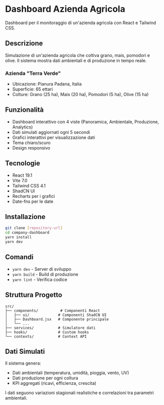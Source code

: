 # Dashboard Azienda Agricola

Dashboard per il monitoraggio di un'azienda agricola con React e Tailwind CSS.

## Descrizione

Simulazione di un'azienda agricola che coltiva grano, mais, pomodori e olive. Il sistema mostra dati ambientali e di produzione in tempo reale.

### Azienda "Terra Verde"
- Ubicazione: Pianura Padana, Italia
- Superficie: 65 ettari
- Colture: Grano (25 ha), Mais (20 ha), Pomodori (5 ha), Olive (15 ha)

## Funzionalità

- Dashboard interattivo con 4 viste (Panoramica, Ambientale, Produzione, Analytics)
- Dati simulati aggiornati ogni 5 secondi
- Grafici interattivi per visualizzazione dati
- Tema chiaro/scuro
- Design responsivo

## Tecnologie

- React 19.1
- Vite 7.0
- Tailwind CSS 4.1
- ShadCN UI
- Recharts per i grafici
- Date-fns per le date

## Installazione

```bash
git clone [repository-url]
cd company-dashboard
yarn install
yarn dev
```

## Comandi

- `yarn dev` - Server di sviluppo
- `yarn build` - Build di produzione
- `yarn lint` - Verifica codice

## Struttura Progetto

```
src/
├── components/          # Componenti React
│   ├── ui/             # Componenti ShadCN UI
│   ├── Dashboard.jsx   # Componente principale
│   └── ...
├── services/           # Simulatore dati
├── hooks/              # Custom hooks
└── contexts/           # Context API
```

## Dati Simulati

Il sistema genera:
- Dati ambientali (temperatura, umidità, pioggia, vento, UV)
- Dati produzione per ogni coltura
- KPI aggregati (ricavi, efficienza, crescita)

I dati seguono variazioni stagionali realistiche e correlazioni tra parametri ambientali.
